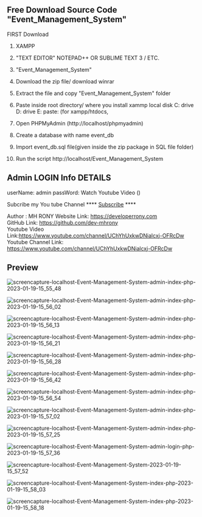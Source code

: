 ## Free Download Source Code "Event_Management_System"

FIRST Download

1. XAMPP

2. "TEXT EDITOR" NOTEPAD++ OR SUBLIME TEXT 3 / ETC.

3. "Event_Management_System"

4. Download the zip file/ download winrar

5. Extract the file and copy "Event_Management_System" folder

6. Paste inside root directory/ where you install xammp local disk C: drive D: drive E: paste: (for xampp/htdocs, 

7. Open PHPMyAdmin (http://localhost/phpmyadmin)

8. Create a database with name event_db

6. Import event_db.sql file(given inside the zip package in SQL file folder)

7. Run the script http://localhost/Event_Management_System


## Admin LOGIN Info DETAILS

userName: admin
passWord: Watch Youtube Video ()

Subcribe my You tube Channel **** <a href="https://www.youtube.com/channel/UChYhUxkwDNialcxj-OFRcDw" target="_blank">Subscribe</a> ****


Author : MH RONY
Website Link: https://developerrony.com <br />
GitHub Link: https://github.com/dev-mhrony <br />
Youtube Video Link:https://www.youtube.com/channel/UChYhUxkwDNialcxj-OFRcDw  <br />
Youtube Channel Link: https://www.youtube.com/channel/UChYhUxkwDNialcxj-OFRcDw
 

 ## Preview
 ![screencapture-localhost-Event-Management-System-admin-index-php-2023-01-19-15_55_48](https://user-images.githubusercontent.com/78216965/213412572-3545347d-a5a3-4b9f-b715-b55a0b153de6.png)

![screencapture-localhost-Event-Management-System-admin-index-php-2023-01-19-15_56_02](https://user-images.githubusercontent.com/78216965/213412737-3c7cbe90-cc68-4ba7-9141-33a00f7734aa.png)

![screencapture-localhost-Event-Management-System-admin-index-php-2023-01-19-15_56_13](https://user-images.githubusercontent.com/78216965/213412723-191e4136-f5b6-4c1c-9dfb-71228046cb97.png)

![screencapture-localhost-Event-Management-System-admin-index-php-2023-01-19-15_56_21](https://user-images.githubusercontent.com/78216965/213412713-4f4d4986-5c6c-41d2-ad7f-e9ba44d4a2ec.png)

![screencapture-localhost-Event-Management-System-admin-index-php-2023-01-19-15_56_28](https://user-images.githubusercontent.com/78216965/213412706-f655cb58-d0db-45e5-9d9f-5e5582fd5e3a.png)

![screencapture-localhost-Event-Management-System-admin-index-php-2023-01-19-15_56_42](https://user-images.githubusercontent.com/78216965/213412699-43843bd3-7028-4717-93c0-1b20c1d9e86e.png)

![screencapture-localhost-Event-Management-System-admin-index-php-2023-01-19-15_56_54](https://user-images.githubusercontent.com/78216965/213412688-75d6e9e5-409e-41e3-b3f9-e5c6f6285249.png)

![screencapture-localhost-Event-Management-System-admin-index-php-2023-01-19-15_57_02](https://user-images.githubusercontent.com/78216965/213412677-75ccf9ac-e3b5-4745-8a08-921c58d2d5e4.png)

![screencapture-localhost-Event-Management-System-admin-index-php-2023-01-19-15_57_25](https://user-images.githubusercontent.com/78216965/213412669-702b5293-316e-4835-a136-a2fe24096daf.png)

![screencapture-localhost-Event-Management-System-admin-login-php-2023-01-19-15_57_36](https://user-images.githubusercontent.com/78216965/213412647-f36017e8-88f5-4d92-9c88-977b70352666.png)

![screencapture-localhost-Event-Management-System-2023-01-19-15_57_52](https://user-images.githubusercontent.com/78216965/213412625-e70ecd1e-11c1-44ab-8296-dac66c084859.png)

![screencapture-localhost-Event-Management-System-index-php-2023-01-19-15_58_03](https://user-images.githubusercontent.com/78216965/213412595-49ef6bef-a5a7-4edc-ac58-215e6669876a.png)

![screencapture-localhost-Event-Management-System-index-php-2023-01-19-15_58_18](https://user-images.githubusercontent.com/78216965/213412579-9f1d6c4f-0d1c-4b3b-b2a1-26a4bf154e0d.png)

